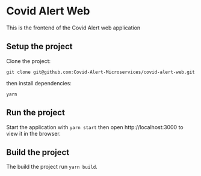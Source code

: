 # Covid Alert Web

This is the frontend of the Covid Alert web application

## Setup the project

Clone the project:

`git clone git@github.com:Covid-Alert-Microservices/covid-alert-web.git`

then install dependencies:

`yarn`

## Run the project

Start the application with `yarn start` then open http://localhost:3000 to view it in the browser.

## Build the project

The build the project run `yarn build`.